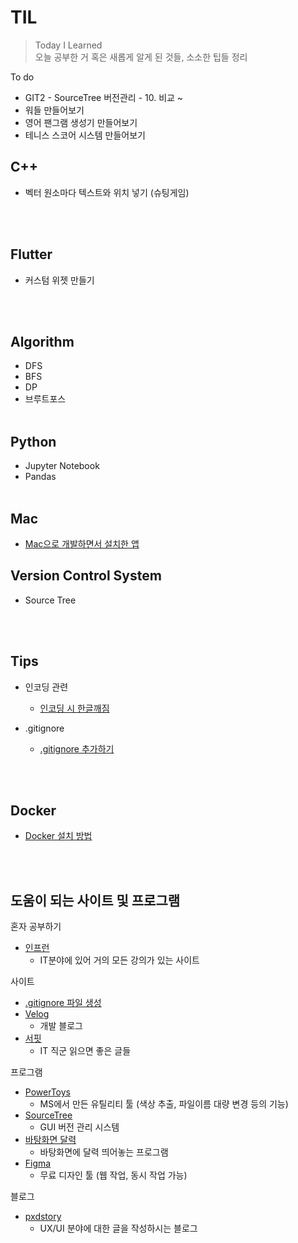 # TIL
>Today I Learned  
>오늘 공부한 거 혹은 새롭게 알게 된 것들, 소소한 팁들 정리
  
To do
- GIT2 - SourceTree 버전관리 - 10. 비교 ~
- 워들 만들어보기
- 영어 팬그램 생성기 만들어보기
- 테니스 스코어 시스템 만들어보기  

## C++
- 벡터 원소마다 텍스트와 위치 넣기 (슈팅게임)

<br><br>

## Flutter
- 커스텀 위젯 만들기

<br><br>

## Algorithm
- DFS
- BFS
- DP
- 브루트포스 
<br><br>

## Python
- Jupyter Notebook
- Pandas
<br><br>

## Mac
- [Mac으로 개발하면서 설치한 앱](https://github.com/mosiccan/TIL/blob/main/Mac/mac.md#%EA%B0%9C%EB%B0%9C%EC%9E%90-mac-%EC%84%A4%EC%B9%98-%ED%94%84%EB%A1%9C%EA%B7%B8%EB%9E%A8) 

## Version Control System
- Source Tree

<br><br>

## Tips
- 인코딩 관련
    * [인코딩 시 한글깨짐](https://github.com/mosiccan/TIL/blob/main/Tips/encoding.md)

- .gitignore
  - [.gitignore 추가하기](https://github.com/mosiccan/TIL/blob/main/Tips/gitignore.md)

<br><br> 

## Docker
- [Docker 설치 방법](https://github.com/mosiccan/TIL/blob/main/Docker/docker.md#doker-%EC%84%A4%EC%B9%98) 

<br><br> 

## 도움이 되는 사이트 및 프로그램
  혼자 공부하기
  - [인프런](https://www.inflearn.com/)
    - IT분야에 있어 거의 모든 강의가 있는 사이트  
  
  사이트
  - [.gitignore 파일 생성](https://www.toptal.com/developers/gitignore) 
  - [Velog](https://velog.io/)
    - 개발 블로그
  - [서핏](https://www.surfit.io/)
    - IT 직군 읽으면 좋은 글들
    
  프로그램
  - [PowerToys](https://github.com/microsoft/PowerToys/releases/tag/v0.53.3) 
    - MS에서 만든 유틸리티 툴 (색상 추출, 파일이름 대량 변경 등의 기능)
  - [SourceTree](https://www.sourcetreeapp.com/)
    - GUI 버전 관리 시스템
  - [바탕화면 달력](https://www.desktopcal.com/kor/)
    - 바탕화면에 달력 띄어놓는 프로그램
  - [Figma](https://www.figma.com/)
    - 무료 디자인 툴 (웹 작업, 동시 작업 가능)

  블로그  
  - [pxdstory](https://pxdstory.tistory.com/)
    - UX/UI 분야에 대한 글을 작성하시는 블로그  
